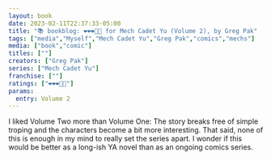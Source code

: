 ```yaml
---
layout: book
date: 2023-02-11T22:37:33-05:00
title: "📚 bookblog: ❤️❤️❤️🖤🖤 for Mech Cadet Yu (Volume 2), by Greg Pak"
tags: ["media","Myself","Mech Cadet Yu","Greg Pak","comics","mechs"]
media: ["book","comic"]
titles: [""]
creators: ["Greg Pak"]
series: ["Mech Cadet Yu"]
franchise: [""]
ratings: ["❤️❤️❤️🖤🖤"]
params:
  entry: Volume 2
---
```

I liked Volume Two more than Volume One: The story breaks free of simple troping and the characters become a bit more interesting. That said, none of this is enough in my mind to really set the series apart. I wonder if this would be better as a long-ish YA novel than as an ongoing comics series.
